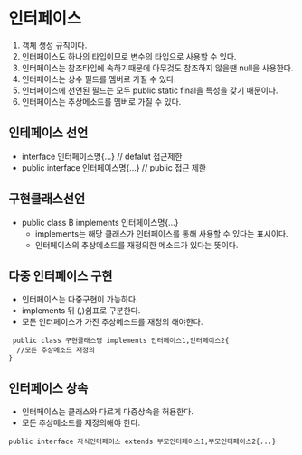 # 인터페이스
1. 객체 생성 규칙이다.
2. 인터페이스도 하나의 타입이므로 변수의 타입으로 사용할 수 있다.
3. 인터페이스는 참조타입에 속하기때문에 아무것도 참조하지 않을땐 null을 사용한다.
4. 인터페이스는 상수 필드를 멤버로 가질 수 있다.
5. 인터페이스에 선언된 필드는 모두 public static final을 특성을 갖기 때문이다.
6. 인터페이스는 추상메소드를 멤버로 가질 수 있다.

## 인테페이스 선언
- interface 인터페이스명{...} // defalut 접근제한
- public interface 인터페이스명{...} // public 접근 제한

## 구현클래스선언
- public class B implements 인터페이스명{...}
  * implements는 해당 클래스가 인터페이스를 통해 사용할 수 있다는 표시이다.
  * 인터페이스의 추상메소드를 재정의한 메소드가 있다는 뜻이다.

## 다중 인터페이스 구현
- 인터페이스는 다중구현이 가능하다.
- implements 뒤 (,)쉼표로 구분한다.
- 모든 인터페이스가 가진 추상메소드를 재정의 해야한다.
```
 public class 구현클래스명 implements 인터페이스1,인터페이스2{
  //모든 추상메소드 재정의
}
```

## 인터페이스 상속
- 인터페이스는 클래스와 다르게 다중상속을 허용한다.
- 모든 추상메소드를 재정의해야 한다.
```
public interface 자식인터페이스 extends 부모인터페이스1,부모인터페이스2{...}
```
